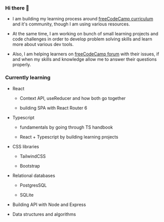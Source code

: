 ### Hi there 👋

<!--
**AndreyDmitriev39r/AndreyDmitriev39r** is a ✨ _special_ ✨ repository because its `README.md` (this file) appears on your GitHub profile.

Here are some ideas to get you started:

- 🔭 I’m currently working on ...
- 🌱 I’m currently learning ...
- 👯 I’m looking to collaborate on ...
- 🤔 I’m looking for help with ...
- 💬 Ask me about ...
- 📫 How to reach me: ...
- 😄 Pronouns: ...
- ⚡ Fun fact: ...
-->

- I am building my learning process around [freeCodeCamp curriculum](https://www.freecodecamp.org/learn/) and it's community, though I am using various resources.

- At the same time, I am working on bunch of small learning projects and code challenges in order to develop problem solving skills and learn more about various dev tools.

- Also, I am helping learners on [freeCodeCamp forum](https://forum.freecodecamp.org/) with their issues, if and when my skills and knowledge allow me to answer their questions properly.

### Currently learning

- React

  - Context API, useReducer and how both go together

  - building SPA with React Router 6

- Typescript

  - fundamentals by going through TS handbook

  - React + Typescript by building learning projects

- CSS libraries

  - TailwindCSS

  - Bootstrap

- Relational databases

  - PostgresSQL

  - SQLite

- Building API with Node and Express

- Data structures and algorithms
